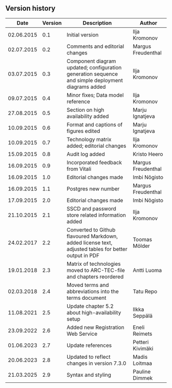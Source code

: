 ## Version history

| Date       | Version | Description                                                                                          | Author             |
|------------|---------|------------------------------------------------------------------------------------------------------|--------------------|
| 02.06.2015 | 0.1     | Initial version                                                                                      | Ilja Kromonov      |
| 02.07.2015 | 0.2     | Comments and editorial changes                                                                       | Margus Freudenthal |
| 03.07.2015 | 0.3     | Component diagram updated; configuration generation sequence and simple deployment diagrams added    | Ilja Kromonov      |
| 09.07.2015 | 0.4     | Minor fixes; Data model reference                                                                    | Ilja Kromonov      |
| 27.08.2015 | 0.5     | Section on high availability added                                                                   | Marju Ignatjeva    |
| 10.09.2015 | 0.6     | Format and captions of figures edited                                                                | Marju Ignatjeva    |
| 10.09.2015 | 0.7     | Technology matrix added; editorial changes                                                           | Ilja Kromonov      |
| 15.09.2015 | 0.8     | Audit log added                                                                                      | Kristo Heero       |
| 16.09.2015 | 0.9     | Incorporated feedback from Vitali                                                                    | Margus Freudenthal |
| 16.09.2015 | 1.0     | Editorial changes made                                                                               | Imbi Nõgisto       |
| 16.09.2015 | 1.1     | Postgres new number                                                                                  | Margus Freudenthal |
| 17.09.2015 | 2.0     | Editorial changes made                                                                               | Imbi Nõgisto       |
| 21.10.2015 | 2.1     | SSCD and password store related information added                                                    | Ilja Kromonov      |
| 24.02.2017 | 2.2     | Converted to Github flavoured Markdown, added license text, adjusted tables for better output in PDF | Toomas Mölder      |
| 19.01.2018 | 2.3     | Matrix of technologies moved to ARC-TEC-file and chapters reordered                                  | Antti Luoma        |
| 02.03.2018 | 2.4     | Moved terms and abbreviations into the terms document                                                | Tatu Repo          |
| 11.08.2021 | 2.5     | Update chapter 5.2 about high-availability setup                                                     | Ilkka Seppälä      |
| 23.09.2022 | 2.6     | Added new Registration Web Service                                                                   | Eneli Reimets      |
| 01.06.2023 | 2.7     | Update references                                                                                    | Petteri Kivimäki   |
| 20.06.2023 | 2.8     | Updated to reflect changes in version 7.3.0                                                          | Madis Loitmaa      |
| 21.03.2025 | 2.9     | Syntax and styling                                                                                   | Pauline Dimmek     |